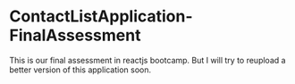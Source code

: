 # ContactListApplication-FinalAssessment
This is our final assessment in reactjs bootcamp. But I will try to reupload a better version of this application soon. 
